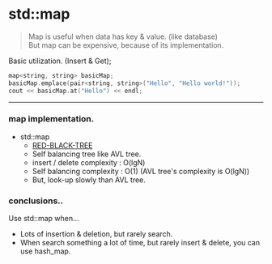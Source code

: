 # std::map

>Map is useful when data has key & value. (like database) <br> But map can be expensive, because of its implementation. <br>

Basic utilization. (Insert & Get);

```cpp
map<string, string> basicMap;
basicMap.emplace(pair<string, string>("Hello", "Hello world!"));
cout << basicMap.at("Hello") << endl;
```
****************************
### map implementation.
* std::map
    * [RED-BLACK-TREE](https://en.wikipedia.org/wiki/Red%E2%80%93black_tree)
    * Self balancing tree like AVL tree.
    * insert / delete complexity : O(lgN)
    * Self balancing complexity  : O(1) (AVL tree's complexity is O(lgN))
    * But, look-up slowly than AVL tree.

### conclusions..
Use std::map when...
* Lots of insertion & deletion, but rarely search.
* When search something a lot of time, but rarely insert & delete, you can use hash_map.